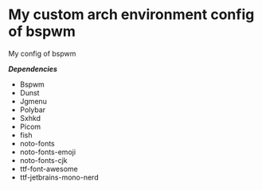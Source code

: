 # My custom arch environment config of bspwm
My config of bspwm

***Dependencies***

* Bspwm
* Dunst
* Jgmenu
* Polybar
* Sxhkd
* Picom
* fish
* noto-fonts
* noto-fonts-emoji
* noto-fonts-cjk
* ttf-font-awesome
* ttf-jetbrains-mono-nerd
